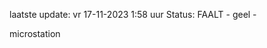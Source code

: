 laatste update: 
vr 17-11-2023  1:58   uur 
Status: FAALT - geel - 
<div class="service Y">microstation</div>